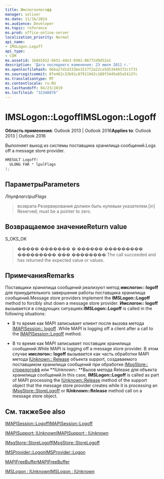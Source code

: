 ```yaml
---
title: Имслогонлогофф
manager: soliver
ms.date: 11/16/2014
ms.audience: Developer
ms.topic: reference
ms.prod: office-online-server
localization_priority: Normal
api_name:
- IMSLogon.Logoff
api_type:
- COM
ms.assetid: 1b0d1b52-6651-4de3-9381-86772d9d52a1
description: 'Дата последнего изменения: 23 июля 2011 г.'
ms.openlocfilehash: 66ba27d1d333be3217f2a22ca5d53449372c1f31
ms.sourcegitcommit: 8fe462c32b91c87911942c188f3445e85a54137c
ms.translationtype: MT
ms.contentlocale: ru-RU
ms.lasthandoff: 04/23/2019
ms.locfileid: "32348876"
---
```

# <a name="imslogonlogoff"></a><span data-ttu-id="67f2d-103">IMSLogon::Logoff</span><span class="sxs-lookup"><span data-stu-id="67f2d-103">IMSLogon::Logoff</span></span>

  
  
<span data-ttu-id="67f2d-104">**Область применения**: Outlook 2013 | Outlook 2016</span><span class="sxs-lookup"><span data-stu-id="67f2d-104">**Applies to**: Outlook 2013 | Outlook 2016</span></span> 
  
<span data-ttu-id="67f2d-105">Выполняет выход из системы поставщика хранилища сообщений.</span><span class="sxs-lookup"><span data-stu-id="67f2d-105">Logs off a message store provider.</span></span> 
  
```cpp
HRESULT Logoff(
  ULONG FAR * lpulFlags
);
```

## <a name="parameters"></a><span data-ttu-id="67f2d-106">Параметры</span><span class="sxs-lookup"><span data-stu-id="67f2d-106">Parameters</span></span>

 <span data-ttu-id="67f2d-107">_Лпулфлагс_</span><span class="sxs-lookup"><span data-stu-id="67f2d-107">_lpulFlags_</span></span>
  
> <span data-ttu-id="67f2d-108">возврата Резервирования должен быть нулевым указателем.</span><span class="sxs-lookup"><span data-stu-id="67f2d-108">[in] Reserved; must be a pointer to zero.</span></span>
    
## <a name="return-value"></a><span data-ttu-id="67f2d-109">Возвращаемое значение</span><span class="sxs-lookup"><span data-stu-id="67f2d-109">Return value</span></span>

<span data-ttu-id="67f2d-110">S_OK</span><span class="sxs-lookup"><span data-stu-id="67f2d-110">S_OK</span></span> 
  
> <span data-ttu-id="67f2d-111">����� ������� � ������ ��������� ��������� ��� ��������.</span><span class="sxs-lookup"><span data-stu-id="67f2d-111">The call succeeded and has returned the expected value or values.</span></span>
    
## <a name="remarks"></a><span data-ttu-id="67f2d-112">Примечания</span><span class="sxs-lookup"><span data-stu-id="67f2d-112">Remarks</span></span>

<span data-ttu-id="67f2d-113">Поставщики хранилища сообщений реализуют метод **имслогон:: logoff** для принудительного завершения работы поставщика хранилища сообщений.</span><span class="sxs-lookup"><span data-stu-id="67f2d-113">Message store providers implement the **IMSLogon::Logoff** method to forcibly shut down a message store provider.</span></span> <span data-ttu-id="67f2d-114">**Имслогон:: logoff** вызывается в следующих ситуациях:</span><span class="sxs-lookup"><span data-stu-id="67f2d-114">**IMSLogon::Logoff** is called in the following situations:</span></span> 
  
- <span data-ttu-id="67f2d-115">В то время как MAPI записывает клиент после вызова метода [IMAPISession:: logoff](imapisession-logoff.md) .</span><span class="sxs-lookup"><span data-stu-id="67f2d-115">While MAPI is logging off a client after a call to the [IMAPISession::Logoff](imapisession-logoff.md) method.</span></span> 
    
- <span data-ttu-id="67f2d-116">В то время как MAPI записывает поставщик хранилища сообщений.</span><span class="sxs-lookup"><span data-stu-id="67f2d-116">While MAPI is logging off a message store provider.</span></span> <span data-ttu-id="67f2d-117">В этом случае **имслогон:: logoff** вызывается как часть обработки MAPI метода [IUnknown:: Release](https://msdn.microsoft.com/library/ms682317%28v=VS.85%29.aspx) объекта support, создаваемого поставщиком хранилища сообщений при обработке [IMsgStore:: сторелогофф](imsgstore-storelogoff.md) или \*\*IUnknown:: \*\*Вызов метода Release для объекта хранилища сообщений.</span><span class="sxs-lookup"><span data-stu-id="67f2d-117">In this case, **IMSLogon::Logoff** is called as part of MAPI processing the [IUnknown::Release](https://msdn.microsoft.com/library/ms682317%28v=VS.85%29.aspx) method of the support object that the message store provider creates while it is processing an [IMsgStore::StoreLogoff](imsgstore-storelogoff.md) or **IUnknown::Release** method call on a message store object.</span></span> 
    
## <a name="see-also"></a><span data-ttu-id="67f2d-118">См. также</span><span class="sxs-lookup"><span data-stu-id="67f2d-118">See also</span></span>



[<span data-ttu-id="67f2d-119">IMAPISession::Logoff</span><span class="sxs-lookup"><span data-stu-id="67f2d-119">IMAPISession::Logoff</span></span>](imapisession-logoff.md)
  
[<span data-ttu-id="67f2d-120">IMAPISupport: IUnknown</span><span class="sxs-lookup"><span data-stu-id="67f2d-120">IMAPISupport : IUnknown</span></span>](imapisupportiunknown.md)
  
[<span data-ttu-id="67f2d-121">IMsgStore::StoreLogoff</span><span class="sxs-lookup"><span data-stu-id="67f2d-121">IMsgStore::StoreLogoff</span></span>](imsgstore-storelogoff.md)
  
[<span data-ttu-id="67f2d-122">IMSProvider::Logon</span><span class="sxs-lookup"><span data-stu-id="67f2d-122">IMSProvider::Logon</span></span>](imsprovider-logon.md)
  
[<span data-ttu-id="67f2d-123">MAPIFreeBuffer</span><span class="sxs-lookup"><span data-stu-id="67f2d-123">MAPIFreeBuffer</span></span>](mapifreebuffer.md)
  
[<span data-ttu-id="67f2d-124">IMSLogon : IUnknown</span><span class="sxs-lookup"><span data-stu-id="67f2d-124">IMSLogon : IUnknown</span></span>](imslogoniunknown.md)

